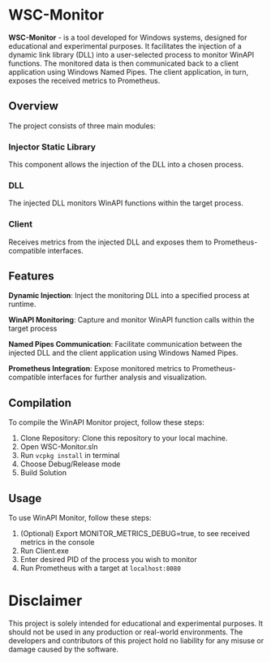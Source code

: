 # WSC-Monitor
**WSC-Monitor** - is a tool developed for Windows systems, designed for educational and experimental purposes. It facilitates the injection of a dynamic link library (DLL) into a user-selected process to monitor WinAPI functions. The monitored data is then communicated back to a client application using Windows Named Pipes. The client application, in turn, exposes the received metrics to Prometheus.

## Overview
The project consists of three main modules:

### Injector Static Library
This component allows the injection of the DLL into a chosen process.
### DLL
The injected DLL monitors WinAPI functions within the target process.
### Client
Receives metrics from the injected DLL and exposes them to Prometheus-compatible interfaces.
## Features
**Dynamic Injection**: Inject the monitoring DLL into a specified process at runtime.

**WinAPI Monitoring**: Capture and monitor WinAPI function calls within the target process

**Named Pipes Communication**: Facilitate communication between the injected DLL and the client application using Windows Named Pipes.

**Prometheus Integration**: Expose monitored metrics to Prometheus-compatible interfaces for further analysis and visualization.

## Compilation
To compile the WinAPI Monitor project, follow these steps:

1. Clone Repository: Clone this repository to your local machine.
2. Open WSC-Monitor.sln
3. Run `vcpkg install` in terminal
4. Choose Debug/Release mode
5. Build Solution

## Usage
To use WinAPI Monitor, follow these steps:

1. (Optional) Export MONITOR_METRICS_DEBUG=true, to see received metrics in the console
2. Run Client.exe
3. Enter desired PID of the process you wish to monitor
4. Run Prometheus with a target at `localhost:8080`

# Disclaimer
This project is solely intended for educational and experimental purposes. It should not be used in any production or real-world environments. The developers and contributors of this project hold no liability for any misuse or damage caused by the software.
